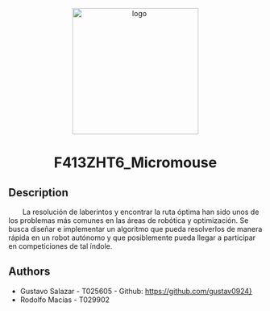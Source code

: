 <p align="center">
  <img src=/main/F413ZHT6_Micromouse/img/mouse.png" alt="logo" width="250" height="250"/>
  <h1 align="center">F413ZHT6_Micromouse</h1>
</p>

## Description
&emsp;&emsp;La resolución de laberintos y encontrar la ruta óptima han sido unos de los problemas más comunes en las áreas de robótica y optimización. Se busca diseñar e implementar un algoritmo que pueda resolverlos de manera rápida en un robot autónomo y que posiblemente pueda llegar a participar en competiciones de tal índole.


## Authors
- Gustavo Salazar - T025605 - Github: https://github.com/gustav0924}
- Rodolfo Macías - T029902 
